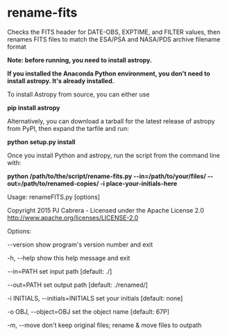 # rename-fits
Checks the FITS header for DATE-OBS, EXPTIME, and FILTER values, then renames FITS files to match the ESA/PSA and NASA/PDS archive filename format

**Note: before running, you need to install astropy.**

**If you installed the Anaconda Python environment, you don't need to install astropy. It's already installed.**

To install Astropy from source, you can either use

**pip install astropy**


Alternatively, you can download a tarball for the latest release of astropy from PyPI, then expand the tarfile and run:

**python setup.py install**

Once you install Python and astropy, run the script from the command line with:

**python /path/to/the/script/rename-fits.py --in=/path/to/your/files/ --out=/path/to/renamed-copies/ -i place-your-initials-here**

Usage: renameFITS.py [options]

Copyright 2015 PJ Cabrera - Licensed under the Apache License 2.0
http://www.apache.org/licenses/LICENSE-2.0

Options:

  --version                         show program's version number and exit

  -h, --help                        show this help message and exit

  --in=PATH                         set input path [default: ./]

  --out=PATH                        set output path [default: ./renamed/]

  -i INITIALS, --initials=INITIALS  set your initials [default: none]

  -o OBJ, --object=OBJ              set the object name [default: 67P]

  -m, --move                        don't keep original files; rename & move files to outpath
